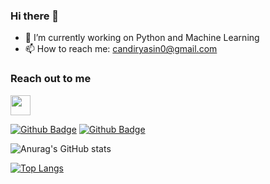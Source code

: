 ### Hi there 👋

- 🔭 I’m currently working on Python and Machine Learning
- 📫 How to reach me: candiryasin0@gmail.com

### Reach out to me
<img height="32" width="32" src="https://unpkg.com/simple-icons@v8/icons/linkedin.svg" />

[![Github Badge](https://img.shields.io/badge/-Github-000?style=quare&labelColor=000&logo=Github&logoColor=white&link=link)](https://github.com/yasin-cnd) 
[![Github Badge](https://img.shields.io/badge/-Github-000?style=quare&labelColor=000&logo=linkedin&logoColor=white&link=link)]((https://www.linkedin.com/in/yasin-%C3%A7and%C4%B1r-970b14228/)) 

![Anurag's GitHub stats](https://github-readme-stats.vercel.app/api?username=yasin-cnd&show_icons=true&theme=tokyonight)

[![Top Langs](https://github-readme-stats.vercel.app/api/top-langs/?username=yasin-cnd&Compact_layout=true)](https://github.com/yasin-cnd)

